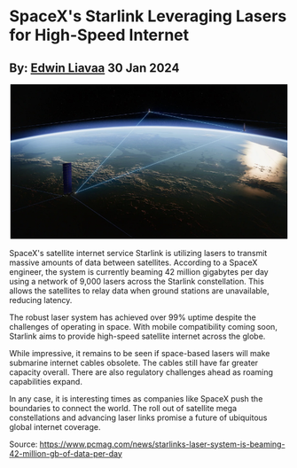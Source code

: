 # SpaceX's Starlink Leveraging Lasers for High-Speed Internet
## By: [Edwin Liavaa](https://github.com/EdwinLiavaa) 30 Jan 2024

<p align="center">
 <img width="500" src="https://github.com/EdwinLiavaa/liavaa.space/blob/main/blog/20240130/pic.png">
</p>

SpaceX's satellite internet service Starlink is utilizing lasers to transmit massive amounts of data between satellites. According to a SpaceX engineer, the system is currently beaming 42 million gigabytes per day using a network of 9,000 lasers across the Starlink constellation. This allows the satellites to relay data when ground stations are unavailable, reducing latency.

The robust laser system has achieved over 99% uptime despite the challenges of operating in space. With mobile compatibility coming soon, Starlink aims to provide high-speed satellite internet across the globe.

While impressive, it remains to be seen if space-based lasers will make submarine internet cables obsolete. The cables still have far greater capacity overall. There are also regulatory challenges ahead as roaming capabilities expand.

In any case, it is interesting times as companies like SpaceX push the boundaries to connect the world. The roll out of satellite mega constellations and advancing laser links promise a future of ubiquitous global internet coverage.

Source: https://www.pcmag.com/news/starlinks-laser-system-is-beaming-42-million-gb-of-data-per-day